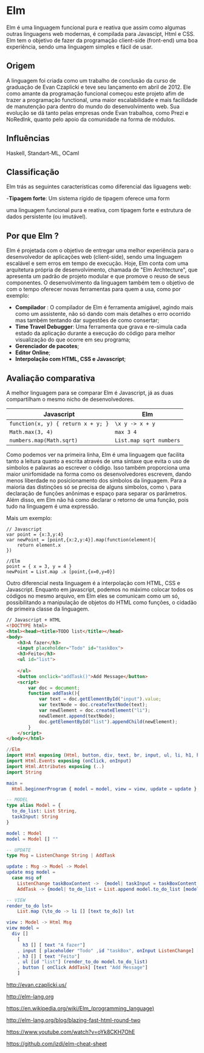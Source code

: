Elm
===================

Elm é uma linguagem funcional pura e reativa que assim como algumas outras linguagens web modernas, é compilada para Javascipt, Html e CSS. Elm tem o objetivo de fazer da programação client-side (front-end) uma boa experiência, sendo uma linguagem simples e  fácil de usar.



Origem
-------------
 A linguagem foi criada como um trabalho de conclusão da curso de graduação de 
Evan Czaplicki e teve seu lançamento em abril de  2012. Ele como amante da programação funcional começou este projeto afim de trazer a programação functional, uma maior escalabilidade e  mais facilidade de manutenção para dentro do mundo do desenvolvimento web.
Sua evolução se dá tanto pelas empresas onde Evan trabalhoa, como Prezi e NoRedInk, quanto pelo apoio da comunidade na forma de módulos.


Influências
-------------
Haskell, Standart-ML, OCaml

Classificação
-------------
Elm trás as seguintes características como diferencial das liguagens web:

-**Tipagem forte**: Um sistema rígido de tipagem oferece uma form

 uma linguagem funcional pura e reativa, com tipagem forte e estrutura de dados persistente (ou imutável).


Por que Elm ?
-------------
Elm é  projetada com  o objetivo de entregar uma melhor experiência para o desenvolvedor de aplicações web (client-side), sendo uma linguagem escalável e sem erros em tempo de execução. Hoje, Elm conta com uma arquitetura própria de desenvolvimento, chamada de "Elm Archtecture", que apresenta um padrão de projeto modular e que promove o reuso de seus componentes. O desenvolvimento da linguagem também tem o objetivo de com o tempo oferecer novas ferramentas para quem a usa, como por exemplo:

-  **Compilador** : O compilador de Elm é ferramenta amigável, agindo mais como um assistente, não só dando com mais detalhes o erro ocorrido mas também tentando dar sugestões de como consertar;
- **Time Travel Debugger**: Uma ferramenta que grava e re-simula cada estado da aplicação durante a execução do código para melhor visualização do que ocorre em seu programa;
- **Gerenciador de pacotes**;
- **Editor Online**;
- **Interpolação com HTML, CSS e Javascript**;


Avaliação comparativa
-------------

A melhor linguagem para se comparar Elm é Javascript, já as duas compartilham o mesmo nicho de desenvolvedores.

Javascript     | Elm
-------- | ---
`function(x, y) { return x + y; }` | `\x y -> x + y`
`Math.max(3, 4)`    | `max 3 4`
`numbers.map(Math.sqrt)`    | `List.map sqrt numbers`

Como podemos ver na primeira linha, Elm é uma linguagem que facilita tanto a leitura quanto a escrita através de uma sintaxe que evita o uso de símbolos e palavras ao escrever o código. Isso também proporciona uma maior unirfomidade na forma como os desenvolvedores escrevem, dando menos liberdade no posicionamento dos símbolos da linguagem. 
Para a maioria das distinções só se precisa de alguns  símbolos, como `\` para declaração de funções anônimas e espaço para separar os parâmetros. Além disso, em Elm não há como declarar o retorno de uma função, pois tudo na linguagem é uma expressão.

Mais um exemplo:

```
// Javascript
var point = {x:3,y:4}
var newPoint = [point,{x:2,y:4}].map(function(element){
	return element.x
})

//Elm
point = { x = 3, y = 4 }
newPoint = List.map .x [point,{x=0,y=0}] 

```

Outro diferencial nesta linguagem é a interpolação com HTML, CSS e Javascript.
Enquanto em javascript, podemos no máximo colocar todos os códigos no mesmo arquivo, em Elm eles se comunicam como um só, possibilitando a manipulação de objetos do HTML como funções, o cidadão de primeira classe da linguagem.

```html
// Javascript + HTML
<!DOCTYPE html>
<html><head><title>TODO list</title></head>
<body>
	<h3>A fazer</h3>
	<input placeholder="Todo" id="taskBox">
	<h3>Feito</h3>
	<ul id="list">
		
	</ul>
	<button onclick="addTask()">Add Message</button>
	<script>
		var doc = document;
		function addTask(){
			var text = doc.getElementById("input").value;
			var textNode = doc.createTextNode(text);
			var newElement = doc.createElement("li");
			newElement.append(textNode);
			doc.getElementById("list").appendChild(newElement);
		}
	</script>
</body></html>
```
```elm
//Elm
import Html exposing (Html, button, div, text, br, input, ul, li, h1, h3)
import Html.Events exposing (onClick, onInput)
import Html.Attributes exposing (..)
import String

main =
  Html.beginnerProgram { model = model, view = view, update = update }

-- MODEL
type alias Model = {
  to_do_list: List String,
  taskInput: String
}

model : Model
model = Model [] ""

-- UPDATE
type Msg = ListenChange String | AddTask

update : Msg -> Model -> Model
update msg model =
  case msg of
    ListenChange taskBoxContent ->  {model| taskInput = taskBoxContent }
    AddTask -> {model| to_do_list = List.append model.to_do_list [model.taskInput]}

-- VIEW
render_to_do lst= 
    List.map (\to_do -> li [] [text to_do]) lst

view : Model -> Html Msg
view model =
  div []
    [ 
      h3 [] [ text "A fazer"]
    , input [ placeholder "Todo" ,id "taskBox", onInput ListenChange] []
    , h3 [] [ text "Feito"]
    , ul [id "list"] (render_to_do model.to_do_list)
    , button [ onClick AddTask] [text "Add Message"] 
    ]
```


http://evan.czaplicki.us/

http://elm-lang.org

https://en.wikipedia.org/wiki/Elm_(programming_language)

http://elm-lang.org/blog/blazing-fast-html-round-two

https://www.youtube.com/watch?v=oYk8CKH7OhE

https://github.com/izdi/elm-cheat-sheet

